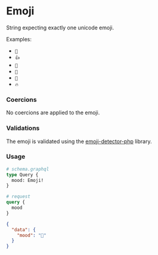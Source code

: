# Emoji

String expecting exactly one unicode emoji.

Examples:

- `🙂`
- `👍`
- `🍕`
- `🚀`
- `🎉`
- `🔥`

### Coercions

No coercions are applied to the emoji.

### Validations

The emoji is validated using the [emoji-detector-php](https://github.com/aaronpk/emoji-detector-php) library.

### Usage

```graphql
# schema.graphql
type Query {
  mood: Emoji!
}
```

```graphql
# request
query {
  mood
}
```

```json
{
  "data": {
    "mood": "🙂"
  }
}
```